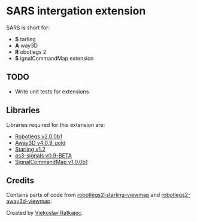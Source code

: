 # SARS intergation extension

SARS is short for:

- **S** tarling
- **A** way3D
- **R** obotlegs 2
- **S** ignalCommandMap extension

## TODO
- Write unit tests for extensions

## Libraries
Libraries required for this extension are:

- [Robotlegs v2.0.0b1](https://github.com/robotlegs/robotlegs-framework)
- [Away3D v4.0.9_gold](https://github.com/away3d/away3d-core-fp11)
- [Starling v1.2](https://github.com/PrimaryFeather/Starling-Framework)
- [as3-signals v0.9-BETA](https://github.com/robertpenner/as3-signals)
- [SignalCommandMap v1.0.0b1](https://github.com/pixels4nickels/robotlegs-extensions-SignalCommandMap)

## Credits
Contains parts of code from [robotlegs2-starling-viewmap](https://github.com/jamieowen/robotlegs2-starling-viewmap) and [robotlegs2-away3d-viewmap](https://github.com/jamieowen/robotlegs2-away3d-viewmap).

Created by [Vjekoslav Ratkajec](https://github.com/Vj3k0).